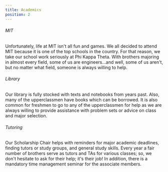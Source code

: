 ```yaml
---
title: Academics
position: 2
---
```

###### MIT

Unfortunately, life at MIT isn't all fun and games. We all decided to attend MIT because it is one of the top schools in the country. For that reason, we take our school work seriously at Phi Kappa Theta. With brothers majoring in almost every field, some of us are engineers...and well, some of us aren't, but no matter what field, someone is always willing to help.

###### Library

Our library is fully stocked with texts and notebooks from years past. Also, many of the upperclassmen have books which can be borrowed. It is also common for freshmen to go to any of the upperclassmen for help as we are always willing to provide assistance with problem sets or advice on class and major selection.

###### Tutoring

Our Scholarship Chair helps with reminders for major academic deadlines, finding tutors or study groups, and general study skills. Every year a fair number of brothers serve as tutors and TAs for various classes; so, we don't hesitate to ask for their help; it's their job! In addition, there is a mandatory time management seminar for the associate members.
